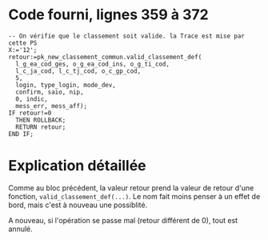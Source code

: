 # Code fourni, lignes 359 à 372
```
-- On vérifie que le classement soit valide. la Trace est mise par cette PS
X:='12';
retour:=pk_new_classement_commun.valid_classement_def(
  l_g_ea_cod_ges, o_g_ea_cod_ins, o_g_ti_cod,
  l_c_ja_cod, l_c_tj_cod, o_c_gp_cod,
  5,
  login, type_login, mode_dev,
  confirm, saio, niр,
  0, indic,
  mess_err, mess_aff);
IF retour!=0
  THEN ROLLBACK;
  RETURN retour;
END IF;
```

# Explication détaillée
Comme au bloc précédent, la valeur retour prend la valeur de retour d'une fonction, `valid_classement_def(...)`. Le nom fait moins penser à un effet de bord, mais c'est à nouveau une possiblité.

A nouveau, si l'opération se passe mal (retour différent de 0), tout est annulé.
